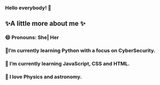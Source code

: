 ### Hello everybody! 👋

## ✨A little more about me ✨ 


### 😄 Pronouns: She| Her
### 🌱I’m currently learning Python with a focus on CyberSecurity.
### 🌱 I’m currently learning JavaScript, CSS and HTML.
### 🌱 I love Physics and astronomy.



